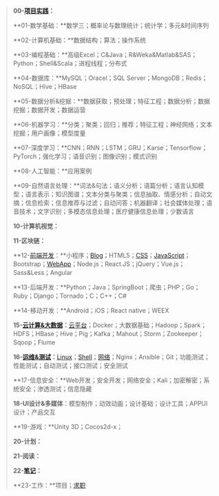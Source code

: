 > **00-[项目实践](https://ysai.work/tags/?tag=%E9%A1%B9%E7%9B%AE%E5%AE%9E%E8%B7%B5)：**
>
> **01-数学基础：**数学三；概率论与数理统计；统计学；多元&时间序列
>
> **02-计算机基础：**数据结构；算法；操作系统
>
> **03-编程基础：**高级Excel；C&Java；R&Weka&Matlab&SAS；Python；Shell&Scala；进程线程；分布式
>
> **04-数据库：**MySQL；Oracel；SQL Server；MongoDB；Redis；NoSQL；Hive；HBase
>
> **05-数据分析&挖掘：**数据获取；预处理；特征工程；数据分析；数据挖掘；数据开发；数据运营
>
> **06-机器学习：**分类；聚类；回归；推荐；特征工程；神经网络；文本挖掘；用户画像；模型度量
>
> **07-深度学习：**CNN；RNN；LSTM；GRU；Karse；Tensorflow；PyTorch；强化学习；语音识别；图像识别；模式识别
>
> **08-人工智能：**应用案例
>
> **09-自然语言处理：**词法&句法；语义分析；语篇分析；语言认知模型；语言表示；知识图谱；文本分类与聚类；信息抽取、情感分析；自动文摘；信息检索；信息推荐与过滤；自动问答；机器翻译；社会媒体处理；语音技术；文字识别；多模态信息处理；医疗健康信息处理；少数语言
>
> **10-计算机视觉：**
>
> **11-区块链：**
>
> **12-[前端开发](https://ysai.work/tags/?tag=%E5%89%8D%E7%AB%AF%E5%BC%80%E5%8F%91)：**小程序；[Blog](https://ysai.work/tags/?tag=Blog)；HTML5；[CSS](https://ysai.work/tags/?tag=CSS)；[JavaScript](https://ysai.work/tags/?tag=JavaScript)；Bootstrap；[WebApp](https://ysai.work/tags/?tag=WebApp)；Node.js；React.JS；jQuery；Vue.js；Sass&Less；Angular
>
> **13-后端开发：**Python；Java；SpringBoot；爬虫；PHP；Go；Ruby；Django；Tornado；C；C++；C#
>
> **14-移动开发：**Android；iOS；React native；WEEX
>
> **15-[云计算&大数据](https://ysai.work/tags/#云计算&大数据)：**[云平台](https://ysai.work/tags/#云平台)；Docker；大数据基础；Hadoop；Spark；HDFS；HBase；Hive；Pig；Kafka；Mahout；Storm；Zookeeper；Sqoop；Flume
>
> **16-[运维&测试](https://ysai.work/tags/?tag=%E8%BF%90%E7%BB%B4%26%E6%B5%8B%E8%AF%95)：**[Linux](https://ysai.work/tags/?tag=Linux)；[Shell](https://ysai.work/tags/?tag=shell)；[网络](https://ysai.work/tags/#网络)；Nginx；Ansible；Git；功能测试；性能测试；自动测试；接口测试；安全测试
>
> **17-信息安全：**Web开发；安全开发；网络安全；Kali；加密解密；系统安全；渗透测试；信息隐藏
>
> **18-UI设计&多媒体**：模型制作；动效动画；设计基础；设计工具；APPUI设计；产品交互
>
> **19-游戏：**Unity 3D；Cocos2d-x；
>
> **20-计划：**
>
> **21-阅读：**
>
> **22-[笔记](https://ysai.work/tags/?tag=%E7%AC%94%E8%AE%B0)：**
>
> **23-工作：**项目；[求职](https://ysai.work/tags/?tag=%E8%81%8C%E4%B8%9A%E8%A7%84%E5%88%92)

